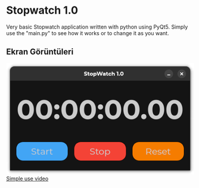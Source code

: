 # Stopwatch 1.0
Very basic Stopwatch application written with python using PyQt5. Simply use the "main.py" to see how it works or to change it as you want.

## Ekran Görüntüleri

![Main look of the app](https://github.com/emirhandemirden/stopwatch-1.0/blob/main/ReadmeImages/stopwatch-app-main.png)
[Simple use video](https://github.com/emirhandemirden/stopwatch-1.0/blob/main/ReadmeImages/stopwatch-app-main.mp4)
